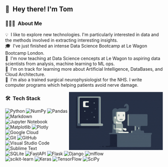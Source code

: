 ## 👋 &nbsp;Hey there! I'm Tom

### 👨🏻‍💻 &nbsp;About Me

💡 &nbsp;I like to explore new technologies. I'm particularly interested in data and the methods involved in extracting interesting insights.\
🎓 &nbsp;I've just finished an intense Data Science Bootcamp at Le Wagon Bootcamp London.\
:muscle: &nbsp;I'm now teaching at Data Science cencepts at Le Wagon to aspiring data scientists from analysis, machine learning to ML ops.\
🌱 &nbsp;I'm on track for learning more about Artificial Intelligence, DataBases, and Cloud Architecture.\
:hospital: &nbsp;I'm also a trained surgical neurophysiologist for the NHS. I write computer programs which helping patients avoid nerve damage.

<img alt="Night Coding" src="https://raw.githubusercontent.com/AVS1508/AVS1508/master/assets/Night-Coding.gif" align="right"/>

### 🛠 &nbsp;Tech Stack

![Python](https://img.shields.io/badge/python-3670A0?style=for-the-badge&logo=python&logoColor=ffdd54)
![NumPy](https://img.shields.io/badge/numpy-%23013243.svg?style=for-the-badge&logo=numpy&logoColo=007ACC)
![Pandas](https://img.shields.io/badge/pandas-%23150458.svg?style=for-the-badge&logo=pandas&logoColor=white)
![Markdown](https://img.shields.io/badge/markdown-%23000000.svg?style=for-the-badge&logo=markdown&logoColor=white)\
![Jupyter Notebook](https://img.shields.io/badge/jupyter-%23FA0F00.svg?style=for-the-badge&logo=jupyter&logoColor=white)
![Matplotlib](https://img.shields.io/badge/Matplotlib-%23#ffffff.svg?style=for-the-badge&logo=Matplotlib&logoColor=white)
![Plotly](https://img.shields.io/badge/Plotly-%233F4F75.svg?style=for-the-badge&logo=plotly&logoColor=white)
![Google Cloud](https://img.shields.io/badge/GoogleCloud-%234285F4.svg?style=for-the-badge&logo=google-cloud&logoColor=white)\
![Git](https://img.shields.io/badge/git-%23F05033.svg?style=for-the-badge&logo=git&logoColor=white)
![GitHub](https://img.shields.io/badge/github-%23121011.svg?style=for-the-badge&logo=github&logoColor=white)
![Visual Studio Code](https://img.shields.io/badge/Visual%20Studio%20Code-0078d7.svg?style=for-the-badge&logo=visual-studio-code&logoColor=white)
![Sublime Text](https://img.shields.io/badge/sublime_text-%23575757.svg?style=for-the-badge&logo=sublime-text&logoColor=important)\
![SQLite](https://img.shields.io/badge/sqlite-%2307405e.svg?style=for-the-badge&logo=sqlite&logoColor=white)
![FastAPI](https://img.shields.io/badge/FastAPI-005571?style=for-the-badge&logo=fastapi)
![Flask](https://img.shields.io/badge/flask-%23000.svg?style=for-the-badge&logo=flask&logoColor=white)
![Django](https://img.shields.io/badge/django-%23092E20.svg?style=for-the-badge&logo=django&logoColor=white)
![mlflow](https://img.shields.io/badge/mlflow-%23d9ead3.svg?style=for-the-badge&logo=numpy&logoColor=blue)\
![scikit-learn](https://img.shields.io/badge/scikit--learn-%23F7931E.svg?style=for-the-badge&logo=scikit-learn&logoColor=white)
![Keras](https://img.shields.io/badge/Keras-%23D00000.svg?style=for-the-badge&logo=Keras&logoColor=white)
![TensorFlow](https://img.shields.io/badge/TensorFlow-%23FF6F00.svg?style=for-the-badge&logo=TensorFlow&logoColor=white)
![SciPy](https://img.shields.io/badge/SciPy-%230C55A5.svg?style=for-the-badge&logo=scipy&logoColor=%white)


